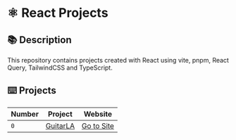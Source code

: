 # ⚛️ React Projects

## 📚 Description

This repository contains projects created with React using vite, pnpm, React Query, TailwindCSS and TypeScript.

## ⌨️ Projects

| Number | Project                 | Website                                                  |
| ------ | ----------------------- | -------------------------------------------------------- |
| `0`    | [GuitarLA](00-guitarLA) | [Go to Site](https://peaceful-torte-1f1ae9.netlify.app/) |
